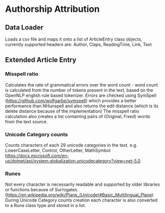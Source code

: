 # Authorship Attribution

## Data Loader
Loads a csv file and maps it onto a list of ArticleEntry class objects, currently supported headers are: Author, Claps, ReadingTime, Link, Text

## Extended Article Entry
### Misspell ratio
Calculates the rate of grammatical errors over the word count - word count is calculated from the number of tokens present in the text, based on the OpenNLP english rule based tokenizer.
Errors are checked using SymSpell (https://github.com/wolfgarbe/symspell) which provides a better performance than NHunspell and also returns the edit distance (which is its delete distance because of the implementation)
The misspell ratio calculation also creates a list containing pairs of (Original, Fixed) words from the text source.
### Unicode Category counts
Counts characters of each 29 unicode categories in the text.
e.g. LowerCaseLetter, Control, OtherLetter, MathSymbol
https://docs.microsoft.com/en-us/dotnet/api/system.globalization.unicodecategory?view=net-5.0
### Runes
Not every character is necessarily readable and supported by older libraries or functions because of Surrogates (https://en.wikipedia.org/wiki/Plane_(Unicode)#Basic_Multilingual_Plane)
During Unicode Category counts creation each character is also converted to a Rune class type and stored in a list.